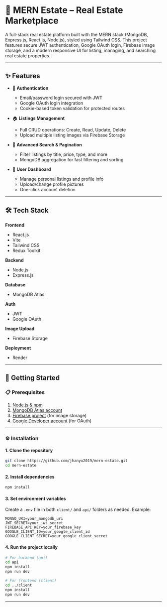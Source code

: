 # 🏡 MERN Estate – Real Estate Marketplace

A full-stack real estate platform built with the MERN stack (MongoDB, Express.js, React.js, Node.js), styled using Tailwind CSS. This project features secure JWT authentication, Google OAuth login, Firebase image storage, and a modern responsive UI for listing, managing, and searching real estate properties.

---

## ✨ Features

- 🔐 **Authentication**
  - Email/password login secured with JWT
  - Google OAuth login integration
  - Cookie-based token validation for protected routes

- 🏠 **Listings Management**
  - Full CRUD operations: Create, Read, Update, Delete
  - Upload multiple listing images via Firebase Storage

- 🔎 **Advanced Search & Pagination**
  - Filter listings by title, price, type, and more
  - MongoDB aggregation for fast filtering and sorting

- 👤 **User Dashboard**
  - Manage personal listings and profile info
  - Upload/change profile pictures
  - One-click account deletion

---

## 🛠 Tech Stack

**Frontend**
- React.js
- Vite
- Tailwind CSS
- Redux Toolkit

**Backend**
- Node.js
- Express.js

**Database**
- MongoDB Atlas

**Auth**
- JWT
- Google OAuth

**Image Upload**
- Firebase Storage

**Deployment**
- Render

---

## 🚀 Getting Started

### 📋 Prerequisites

1. [Node.js & npm](https://nodejs.org/)
2. [MongoDB Atlas account](https://www.mongodb.com/cloud/atlas)
3. [Firebase project](https://firebase.google.com/) (for image storage)
4. [Google Developer account](https://console.cloud.google.com/) (for OAuth)

---

### ⚙️ Installation

#### 1. Clone the repository

```bash
git clone https://github.com/jhanyu2019/mern-estate.git
cd mern-estate
```

#### 2. Install dependencies

```bash
npm install
```

#### 3. Set environment variables

Create a `.env` file in both `client/` and `api/` folders as needed. Example:

```env
MONGO_URI=your_mongodb_uri
JWT_SECRET=your_jwt_secret
FIREBASE_API_KEY=your_firebase_key
GOOGLE_CLIENT_ID=your_google_client_id
GOOGLE_CLIENT_SECRET=your_google_client_secret
```

#### 4. Run the project locally

```bash
# For backend (api)
cd api
npm install
npm run dev

# For frontend (client)
cd ../client
npm install
npm run dev
```

---
